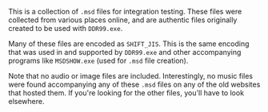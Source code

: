 This is a collection of `.msd` files for integration testing. These files were collected from
various places online, and are authentic files originally created to be used with `DDR99.exe`.

Many of these files are encoded as `SHIFT_JIS`. This is the same encoding that was used in and
supported by `DDR99.exe` and other accompanying programs like `MSDSHOW.exe` (used for `.msd` file
creation).

Note that no audio or image files are included.  Interestingly, no music files were found
accompanying any of these `.msd` files on any of the old websites that hosted them. If you're
looking for the other files, you'll have to look elsewhere.
